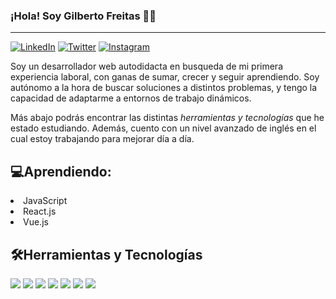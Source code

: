 ### ¡Hola! Soy Gilberto Freitas 👋🏻
---
<a title="LinkedIn Account" href="https://www.linkedin.com/in/gilberto-luis-jos%C3%A9-freitas-bernaez-780636141/"><img src="https://img.shields.io/badge/LinkedIn-0077B5?style=for-the-badge&logo=linkedin&logoColor=white" alt="LinkedIn"></a> <a title="Twitter Account" href="https://twitter.com/freitasgilb"><img src="https://img.shields.io/badge/Twitter-1DA1F2?style=for-the-badge&logo=twitter&logoColor=white" alt="Twitter"></a> <a title="Instagram Account" href="https://www.instagram.com/freitasgilb/"><img src="https://img.shields.io/badge/Instagram-E4405F?style=for-the-badge&logo=instagram&logoColor=white" alt="Instagram"></a>

Soy un desarrollador web autodidacta en busqueda de mi primera experiencia laboral, con ganas de sumar, crecer y seguir aprendiendo. Soy autónomo a la hora de buscar soluciones a distintos problemas, y tengo la capacidad de adaptarme a entornos de trabajo dinámicos. 

Más abajo podrás encontrar las distintas *herramientas y tecnologías* que he estado estudiando. Además, cuento con un nivel avanzado de inglés en el cual estoy trabajando para mejorar día a día. 

💻Aprendiendo:
---
<li>JavaScript</li>
<li>React.js</li>
<li>Vue.js</li>

🛠Herramientas y Tecnologías 
---

<img src="https://img.shields.io/badge/HTML5-E34F26?style=for-the-badge&logo=html5&logoColor=white"> <img src="https://img.shields.io/badge/CSS3-1572B6?style=for-the-badge&logo=css3&logoColor=white"> <img src="https://img.shields.io/badge/JavaScript-323330?style=for-the-badge&logo=javascript&logoColor=F7DF1E"> <img src="https://img.shields.io/badge/React-20232A?style=for-the-badge&logo=react&logoColor=61DAFB"> <img src="https://img.shields.io/badge/Vue.js-35495E?style=for-the-badge&logo=vue.js&logoColor=4FC08D"> <img src="https://img.shields.io/badge/Git-F05032?style=for-the-badge&logo=git&logoColor=white"> <img src="https://img.shields.io/badge/GitHub-100000?style=for-the-badge&logo=github&logoColor=white">



<!--
**FreitasGilberto/FreitasGilberto** is a ✨ _special_ ✨ repository because its `README.md` (this file) appears on your GitHub profile.

Here are some ideas to get you started:

- 🔭 I’m currently working on ...
- 🌱 I’m currently learning ...
- 👯 I’m looking to collaborate on ...
- 🤔 I’m looking for help with ...
- 💬 Ask me about ...
- 📫 How to reach me: ...
- 😄 Pronouns: ...
- ⚡ Fun fact: ...
-->
